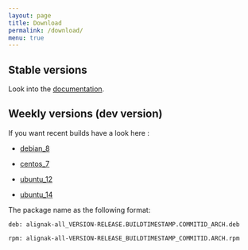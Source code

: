 ```yaml
---
layout: page
title: Download
permalink: /download/
menu: true
---
```


## Stable versions

Look into the [documentation](http://alignak-doc.readthedocs.org/en/latest/02_installation/index.html).


## Weekly versions (dev version)

If you want recent builds have a look here :


* [debian_8](/build/debian_8/alignak-all_0.1-1.1453584132.f50b7ff_all.deb)

* [centos_7](/build/centos_7/alignak-all-0.1-1_1453584132_f50b7ff.el7.x86_64.rpm)

* [ubuntu_12](/build/ubuntu_12/alignak-all_0.1-1.1453584132.f50b7ff_all.deb)

* [ubuntu_14](/build/ubuntu_14/alignak-all_0.1-1.1453584132.f50b7ff_all.deb)


The package name as the following format:

```		
deb: alignak-all_VERSION-RELEASE.BUILDTIMESTAMP.COMMITID_ARCH.deb
```

```
rpm: alignak-all-VERSION-RELEASE_BUILDTIMESTAMP_COMMITID.ARCH.rpm		
```
